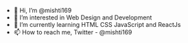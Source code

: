 - 👋 Hi, I’m @mishti169
- 👀 I’m interested in Web Design and Development
- 🌱 I’m currently learning HTML CSS JavaScript and ReactJs
- 📫 How to reach me, Twitter - @mishti169

<!---
mishti169/mishti169 is a ✨ special ✨ repository because its `README.md` (this file) appears on your GitHub profile.
You can click the Preview link to take a look at your changes.
--->
